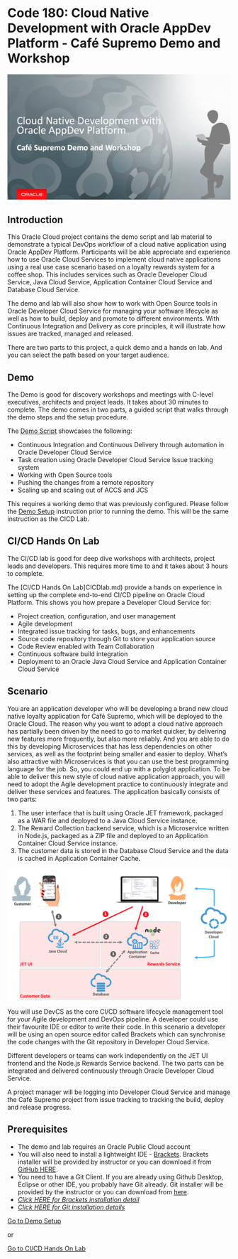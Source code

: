 
# Code 180: Cloud Native Development with Oracle AppDev Platform - Café Supremo Demo and Workshop

![](images/header01.png)

## Introduction

This Oracle Cloud project contains the demo script and lab material to demonstrate a typical DevOps workflow of a cloud native application using Oracle AppDev Platform. Participants will be able appreciate and experience how to use Oracle Cloud Services to implement cloud native applications using a real use case scenario based on a loyalty rewards system for a coffee shop. This includes services such as Oracle Developer Cloud Service, Java Cloud Service, Application Container Cloud Service and Database Cloud Service.

The demo and lab will also show how to work with Open Source tools in Oracle Developer Cloud Service for managing your software lifecycle as well as how to build, deploy and promote to different environments. With Continuous Integration and Delivery as core principles, it will illustrate how issues are tracked, managed and released.

There are two parts to this project, a quick demo and a hands on lab. And you can select the path based on your target audience.

## Demo

The Demo is good for discovery workshops and meetings with C-level executives, architects and project leads. It takes about 30 minutes to complete. The demo comes in two parts, a guided script that walks through the demo steps and the setup procedure.

The [Demo Script](DEMOscript.md) showcases the following:

*	Continuous Integration and Continuous Delivery through automation in Oracle Developer Cloud Service
*	Task creation using Oracle Developer Cloud Service Issue tracking system
*	Working with Open Source tools
*	Pushing the changes from a remote repository
*	Scaling up and scaling out of ACCS and JCS

This requires a working demo that was previously configured. Please follow the [Demo Setup](CICDlab.md) instruction prior to running the demo. This will be the same instruction as the CICD Lab.

## CI/CD Hands On Lab

The CI/CD lab is good for deep dive workshops with architects, project leads and developers. This requires more time to and it takes about 3 hours to complete.

The [CI/CD Hands On Lab]CICDlab.md) provide a hands on experience in setting up the complete end-to-end CI/CD pipeline on Oracle Cloud Platform. This shows you how prepare a Developer Cloud Service for:

*	Project creation, configuration, and user management
*	Agile development
*	Integrated issue tracking for tasks, bugs, and enhancements
*	Source code repository through Git to store your application source
*	Code Review enabled with Team Collaboration
*	Continuous software build integration
*	Deployment to an Oracle Java Cloud Service and Application Container Cloud Service



## Scenario

You are an application developer who will be developing a brand new cloud native loyalty application for Café Supremo, which will be deployed to the Oracle Cloud. The reason why you want to adopt a cloud native approach has partially been driven by the need to go to market quicker, by delivering new features more frequently, but also more reliably. And you are able to do this by developing Microservices that has less dependencies on other services, as well as the footprint being smaller and easier to deploy. What’s also attractive with Microservices is that you can use the best programming language for the job. So, you could end up with a polyglot application. To be able to deliver this new style of cloud native application approach, you will need to adopt the Agile development practice to continuously integrate and deliver these services and features. The application basically consists of two parts:

1. The user interface that is built using Oracle JET framework, packaged as a WAR file and deployed to a Java Cloud Service instance.
2. The Reward Collection backend service, which is a Microservice written in Node.js, packaged as a ZIP file and deployed to an Application Container Cloud Service instance.
3. The customer data is stored in the Database Cloud Service and the data is cached in Application Container Cache.


![](images/architecture.png)

You will use DevCS as the core CI/CD software lifecycle management tool for your Agile development and DevOps pipeline. A developer could use their favourite IDE or editor to write their code. In this scenario a developer will be using an open source editor called Brackets which can synchronise the code changes with the Git repository in Developer Cloud Service.

Different developers or teams can work independently on the JET UI frontend and the Node.js Rewards Service backend. The two parts can be integrated and delivered continuously through Oracle Developer Cloud Service.

A project manager will be logging into Developer Cloud Service and manage the Café Supremo project from issue tracking to tracking the build, deploy and release progress.


## Prerequisites ##

- The demo and lab requires an Oracle Public Cloud account
- You will also need to install a lightweight IDE - [Brackets](http://brackets.io/). Brackets installer will be provided by instructor or you can download it from [GitHub HERE](https://github.com/adobe/brackets/releases).  
- You need to have a Git Client. If you are already using Github Desktop, Eclipse or other IDE, you probably have Git already. Git installer will be provided by the instructor or you can download from [here](https://git-scm.com/downloads).
- *[Click HERE for Brackets installation detail](BRACKETSinstall.md)*
- *[Click HERE for Git installation details](GITCLIENTinstall.md)*



[Go to Demo Setup](DEMOsetup.md)

or

[Go to CI/CD Hands On Lab](CICDlab.md)
